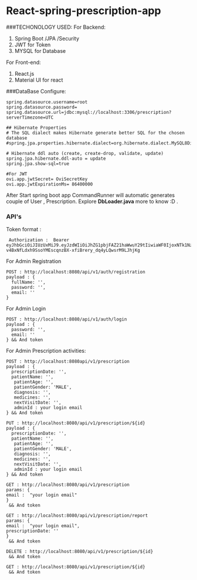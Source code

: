 # React-spring-prescription-app

###TECHONOLOGY USED:
For Backend:
 1. Spring Boot /JPA /Security
 2. JWT for Token
 3. MYSQL for Database
 
For Front-end:
 1. React.js
 2. Material UI for react

###DataBase Configure:
```
spring.datasource.username=root
spring.datasource.password=
spring.datasource.url=jdbc:mysql://localhost:3306/prescription?serverTimezone=UTC

## Hibernate Properties
# The SQL dialect makes Hibernate generate better SQL for the chosen database
#spring.jpa.properties.hibernate.dialect=org.hibernate.dialect.MySQL8Dialect

# Hibernate ddl auto (create, create-drop, validate, update)
spring.jpa.hibernate.ddl-auto = update
spring.jpa.show-sql=true

#For JWT
ovi.app.jwtSecret= OviSecretKey
ovi.app.jwtExpirationMs= 86400000

```
After Start spring boot app CommandRunner will automatic generates couple of User , Prescription.
Explore **DbLoader.java** more to know :D .

### API's

Token format :
```
 Authorization :  Bearer eyJhbGciOiJIUzUxMiJ9.eyJzdWIiOiJhZG1pbjFAZ21haWwuY29tIiwiaWF0IjoxNTk1NzgyNDQ4LCJleHAiOjE1OTU4Njg4NDh9.Wv3mK6q3DapwWLwIWq1qYa8W4TLo8TaLW9-v4BxNfLdxh9SsoYMEscqnzBX-xfiBrery_dq4yLQwsrM9LJhjKg
```

For Admin Registration
```
POST : http://localhost:8080/api/v1/auth/registration
payload : {
  fullName: '',
  password: '',
  email: ''
}
```
For Admin Login
```
POST : http://localhost:8080/api/v1/auth/login
payload : {
  password: '',
  email: ''
} && And token 
```
For Admin Prescription activities:


```
POST : http://localhost:8080api/v1/prescription
payload : {
  prescriptionDate: '',
  patientName: '',
   patientAge: '',
   patientGender: 'MALE',
   diagnosis: '',
   medicines: '',
   nextVisitDate: '',
   adminId : your login email
} && And token 
```

```
PUT : http://localhost:8080/api/v1/prescription/${id}
payload : {
  prescriptionDate: '',
  patientName: '',
   patientAge: '',
   patientGender: 'MALE',
   diagnosis: '',
   medicines: '',
   nextVisitDate: '',
   adminId : your login email
} && And token 
```

```
GET : http://localhost:8080/api/v1/prescription
params: {
email :  "your login email"
}
 && And token 
```

```
GET : http://localhost:8080/api/v1/prescription/report
params: {
email :  "your login email",
prescriptionDate: ''
}
 && And token 
```
```
DELETE : http://localhost:8080/api/v1/prescription/${id}
 && And token 
```
```
GET : http://localhost:8080/api/v1/prescription/${id}
 && And token 
```

